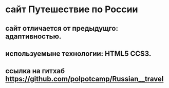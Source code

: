 # сайт Путешествие по России
## сайт отличается от предыдущго: адаптивностью.
## используемыне технологии: HTML5 CCS3.
## ссылка на гитхаб https://github.com/polpotcamp/Russian__travel